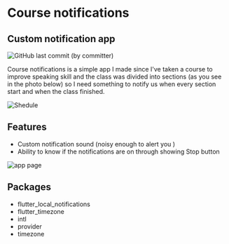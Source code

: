 # Course notifications
## Custom notification app

![GitHub last commit (by committer)](https://img.shields.io/github/last-commit/Zaid-R/Notification-app)


Course notifications is a simple app I made since I've taken a course to improve speaking skill and the class was divided into sections 
(as you see in the photo below) so I need something to notify us when every section start and when the class finished.

![Shedule](https://drive.google.com/uc?export=view&id=1f1TC8e5zUXt77H-Y-_mytoPqlcnhEZb7)

## Features

- Custom notification sound (noisy enough to alert you ) 
- Ability to know if the notifications are on through showing Stop button

![app page](https://drive.google.com/uc?export=view&id=1f1TC8e5zUXt77H-Y-_mytoPqlcnhEZb7) 


## Packages
- flutter_local_notifications
- flutter_timezone
- intl
- provider
- timezone
